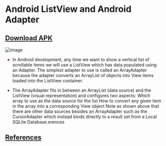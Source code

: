 # Android ListView and Android Adapter

## [Download APK](https://github.com/rizwansoaib/Android_ListView_Adapter/releases/download/v1/ListView_Adapter.apk)

![image](https://user-images.githubusercontent.com/29729380/235596632-c0b27896-f4fb-482b-a21e-e6837ebe7282.png)

- In Android development, any time we want to show a vertical list of scrollable items we will use a ListView which has data populated using an Adapter. The simplest adapter to use is called an ArrayAdapter because the adapter converts an ArrayList of objects into View items loaded into the ListView container.

- The ArrayAdapter fits in between an ArrayList (data source) and the ListView (visual representation) and configures two aspects:
Which array to use as the data source for the list How to convert any given item in the array into a corresponding View object
Note as shown above that there are other data sources besides an ArrayAdapter such as the CursorAdapter which instead binds directly to a result set from a Local SQLite Database.erences

## [References](https://developer.android.com/reference/android/widget/Adapter)





